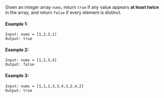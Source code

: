 Given an integer array ```nums```, return ```true``` if any value appears <b>at least twice</b> in the array, and return ```false``` if every element is distinct.



#### Example 1:
```
Input: nums = [1,2,3,1]
Output: true
```

#### Example 2:
```
Input: nums = [1,2,3,4]
Output: false
```

#### Example 3:
```
Input: nums = [1,1,1,3,3,4,3,2,4,2]
Output: true
```